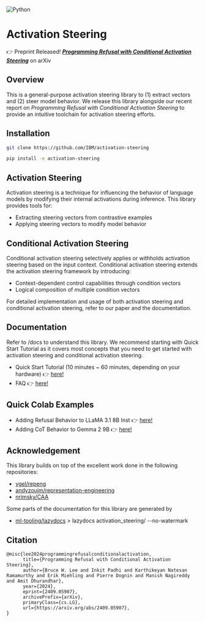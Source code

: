 ![Python](https://img.shields.io/badge/python-3.10+-blue.svg)

# Activation Steering

👉 Preprint Released! [***Programming Refusal with Conditional Activation Steering***](https://arxiv.org/abs/2409.05907) on arXiv

## Overview

This is a general-purpose activation steering library to (1) extract vectors and (2) steer model behavior. We release this library alongside our recent report on *Programming Refusal with Conditional Activation Steering* to provide an intuitive toolchain for activation steering efforts.

## Installation
```bash
git clone https://github.com/IBM/activation-steering

pip install -e activation-steering
```

## Activation Steering
Activation steering is a technique for influencing the behavior of language models by modifying their internal activations during inference. This library provides tools for:

- Extracting steering vectors from contrastive examples
- Applying steering vectors to modify model behavior

## Conditional Activation Steering
Conditional activation steering selectively applies or withholds activation steering based on the input context. Conditional activation steering extends the activation steering framework by introducing:

- Context-dependent control capabilities through condition vectors
- Logical composition of multiple condition vectors 

For detailed implementation and usage of both activation steering and conditional activation steering, refer to our paper and the documentation.

## Documentation
Refer to /docs to understand this library. We recommend starting with Quick Start Tutorial as it covers most concepts that you need to get started with activation steering and conditional activation steering.

- Quick Start Tutorial (10 minutes ~ 60 minutes, depending on your hardware) 👉 [here!](docs/quickstart.md)
- FAQ 👉 [here!](docs/faq.md)

## Quick Colab Examples

- Adding Refusal Behavior to LLaMA 3.1 8B Inst 👉 [here!](https://colab.research.google.com/drive/1IpAPMFHZW6CNrE0L16TXSvIApAK9jAFZ?usp=sharing)
- Adding CoT Behavior to Gemma 2 9B 👉 [here!](https://colab.research.google.com/drive/1dnG000syxHwOt-Z9_bpRLnBbfugI_CBh?usp=sharing)
  
## Acknowledgement
This library builds on top of the excellent work done in the following repositories:

- [vgel/repeng](https://github.com/vgel/repeng)
- [andyzoujm/representation-engineering](https://github.com/andyzoujm/representation-engineering)
- [nrimsky/CAA](https://github.com/nrimsky/CAA)

Some parts of the documentation for this library are generated by 

- [ml-tooling/lazydocs](https://github.com/ml-tooling/lazydocs) > lazydocs activation_steering/ --no-watermark

## Citation

```
@misc{lee2024programmingrefusalconditionalactivation,
      title={Programming Refusal with Conditional Activation Steering}, 
      author={Bruce W. Lee and Inkit Padhi and Karthikeyan Natesan Ramamurthy and Erik Miehling and Pierre Dognin and Manish Nagireddy and Amit Dhurandhar},
      year={2024},
      eprint={2409.05907},
      archivePrefix={arXiv},
      primaryClass={cs.LG},
      url={https://arxiv.org/abs/2409.05907}, 
}
```
